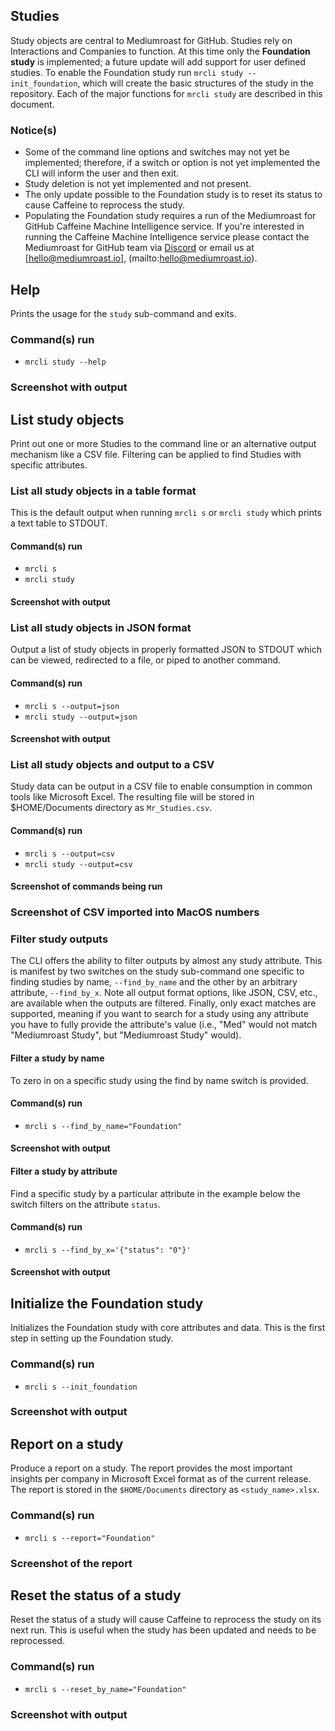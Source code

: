 ## Studies
Study objects are central to Mediumroast for GitHub. Studies rely on Interactions and Companies to function.  At this time only the **Foundation study** is implemented; a future update will add support for user defined studies. To enable the Foundation study run `mrcli study --init_foundation`, which will create the basic structures of the study in the repository. Each of the major functions for `mrcli study` are described in this document.

### Notice(s)
- Some of the command line options and switches may not yet be implemented; therefore, if a switch or option is not yet implemented the CLI will inform the user and then exit.
- Study deletion is not yet implemented and not present.
- The only update possible to the Foundation study is to reset its status to cause Caffeine to reprocess the study.
- Populating the Foundation study requires a run of the Mediumroast for GitHub Caffeine Machine Intelligence service.  If you're interested in running the Caffeine Machine Intelligence service please contact the Mediumroast for GitHub team via [Discord](https://discord.gg/ebM4Cf8meK) or email us at [hello@mediumroast.io], (mailto:hello@mediumroast.io).


## Help
Prints the usage for the `study` sub-command and exits.

### Command(s) run
- `mrcli study --help`

### Screenshot with output
<!-- Add screenshot here -->

## List study objects
Print out one or more Studies to the command line or an alternative output mechanism like a CSV file. Filtering can be applied to find Studies with specific attributes.

### List all study objects in a table format
This is the default output when running `mrcli s` or `mrcli study` which prints a text table to STDOUT.

#### Command(s) run
- `mrcli s`
- `mrcli study`

#### Screenshot with output
<!-- Add screenshot here -->

### List all study objects in JSON format
Output a list of study objects in properly formatted JSON to STDOUT which can be viewed, redirected to a file, or piped to another command.

#### Command(s) run
- `mrcli s --output=json`
- `mrcli study --output=json`

#### Screenshot with output
<!-- Add screenshot here -->

### List all study objects and output to a CSV
Study data can be output in a CSV file to enable consumption in common tools like Microsoft Excel. The resulting file will be stored in $HOME/Documents directory as `Mr_Studies.csv`.

#### Command(s) run
- `mrcli s --output=csv`
- `mrcli study --output=csv`

#### Screenshot of commands being run
<!-- Add screenshot here -->

### Screenshot of CSV imported into MacOS numbers
<!-- Add screenshot here -->

### Filter study outputs
The CLI offers the ability to filter outputs by almost any study attribute. This is manifest by two switches on the study sub-command one specific to finding studies by name, `--find_by_name` and the other by an arbitrary attribute, `--find_by_x`. Note all output format options, like JSON, CSV, etc., are available when the outputs are filtered. Finally, only exact matches are supported, meaning if you want to search for a study using any attribute you have to fully provide the attribute's value (i.e., "Med" would not match "Mediumroast Study", but "Mediumroast Study" would).

#### Filter a study by name
To zero in on a specific study using the find by name switch is provided.

#### Command(s) run
- `mrcli s --find_by_name="Foundation"`

#### Screenshot with output
<!-- Add screenshot here -->

#### Filter a study by attribute
Find a specific study by a particular attribute in the example below the switch filters on the attribute `status`.

#### Command(s) run
- `mrcli s --find_by_x='{"status": "0"}'`

#### Screenshot with output
<!-- Add screenshot here -->

## Initialize the Foundation study
Initializes the Foundation study with core attributes and data.  This is the first step in setting up the Foundation study.

### Command(s) run
- `mrcli s --init_foundation`

### Screenshot with output
<!-- Add screenshot here -->

## Report on a study
Produce a report on a study. The report provides the most important insights per company in Microsoft Excel format as of the current release. The report is stored in the `$HOME/Documents` directory as `<study_name>.xlsx`.

### Command(s) run
- `mrcli s --report="Foundation"`

### Screenshot of the report
<!-- Add screenshot here -->

## Reset the status of a study
Reset the status of a study will cause Caffeine to reprocess the study on its next run. This is useful when the study has been updated and needs to be reprocessed.

### Command(s) run
- `mrcli s --reset_by_name="Foundation"`

### Screenshot with output
<!-- Add screenshot here -->

